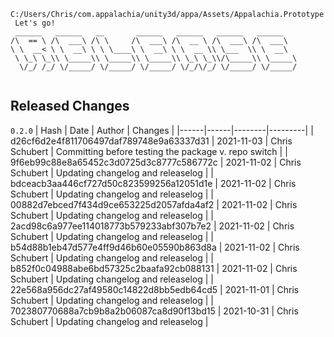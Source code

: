 ```
C:/Users/Chris/com.appalachia/unity3d/appa/Assets/Appalachia.Prototype
 Let's go!  
 ______   ______   __       ______   ______   ______   ______    
/\  == \ /\  ___\ /\ \     /\  ___\ /\  __ \ /\  ___\ /\  ___\   
\ \  __< \ \  __\ \ \ \____\ \  __\ \ \  __ \\ \___  \\ \  __\   
 \ \_\ \_\\ \_____\\ \_____\\ \_____\\ \_\ \_\\/\_____\\ \_____\ 
  \/_/ /_/ \/_____/ \/_____/ \/_____/ \/_/\/_/ \/_____/ \/_____/ 
                                                                 
```


## Released Changes

`0.2.0`
| Hash | Date | Author | Changes |
|------|------|--------|---------|
| d26cf6d2e4f811706497daf789748e9a63337d31 | 2021-11-03 | Chris Schubert | Committing before testing the package v. repo switch |
| 9f6eb99c88e8a65452c3d0725d3c8777c586772c | 2021-11-02 | Chris Schubert | Updating changelog and releaselog |
| bdceacb3aa446cf727d50c823599256a12051d1e | 2021-11-02 | Chris Schubert | Updating changelog and releaselog |
| 00882d7ebced7f434d9ce653225d2057afda4af2 | 2021-11-02 | Chris Schubert | Updating changelog and releaselog |
| 2acd98c6a977ee114018773b579233abf307b7e2 | 2021-11-02 | Chris Schubert | Updating changelog and releaselog |
| b54d88b1eb47d577e4ff9d46b60e05590b863d8a | 2021-11-02 | Chris Schubert | Updating changelog and releaselog |
| b852f0c04988abe6bd57325c2baafa92cb088131 | 2021-11-02 | Chris Schubert | Updating changelog and releaselog |
| 22e568a956dc27af49580c14822d8bb5edb64cd5 | 2021-11-01 | Chris Schubert | Updating changelog and releaselog |
| 702380770688a7cb9b8a2b06087ca8d90f13bd15 | 2021-10-31 | Chris Schubert | Updating changelog and releaselog |
